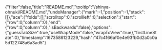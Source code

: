 {"filter":false,"title":"README.md","tooltip":"/shinya-ohnuki/README.md","undoManager":{"mark":-1,"position":-1,"stack":[]},"ace":{"folds":[],"scrolltop":0,"scrollleft":0,"selection":{"start":{"row":0,"column":0},"end":{"row":0,"column":0},"isBackwards":false},"options":{"guessTabSize":true,"useWrapMode":false,"wrapToView":true},"firstLineState":0},"timestamp":1673586123229,"hash":"47c4166af0e4e93fb0d2a0c0a5d122748a6a3ad5"}